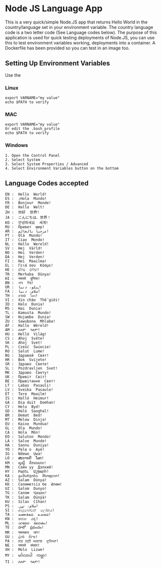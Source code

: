 # Node JS Language App

This is a very quick/simple Node.JS app that returns  Hello World  in the country/language set in your environment variable. The country language code is a two letter code (See Language codes below). The purpose of this application is used for quick testing deployments of Node.JS, you can use this to test environment variables working, deployments into a container. A Dockerfile has been provided so you can test in an image too. 


## Setting Up Environment Variables

Use the 

### Linux
```
export VARNAME="my value"  
echo $PATH to verify
```

### MAC
```
export VARNAME="my value"
Or edit the .bash_profile
echo $PATH to verify
```

### Windows
```
1. Open the Control Panel
2. Select System
3. Select System Properties / Advanced
4. Select Environment Variables button on the bottom
```

## Language Codes accepted 

```
EN :  Hello  World!  
ES :  ¡Hola  Mundo!  
FR :  Bonjour  Monde!  
DE :  Hallo  Welt!  
ZH :  你好  世界!  
JA :  こんにちは、世界！  
KO :  안녕하세요  세계!  
RU :  Привет  мир!  
AR :  مرحباً بالعالم!  
PT :  Olá  Mundo!  
IT :  Ciao  Mondo!  
NL :  Hallo  Wereld!  
SV :  Hej  Värld!  
NO :  Hei  Verden!  
DA :  Hej  Verden!  
FI :  Hei  Maailma!  
EL :  Γειά σου  Κόσμε!  
HE :  שלום  עולם!  
TR :  Merhaba  Dünya!  
HI :  नमस्ते  दुनिया!  
BN :  ওহে  বিশ্ব!  
UR :  ہیلو، دنیا!  
FA :  سلام، دنیا!  
TH :  สวัสดี  โลก!  
VI :  Xin chào  Thế giới!  
ID :  Halo  Dunia!  
MS :  Hai  Dunia!  
TL :  Kamusta  Mundo!  
SW :  Hujambo  Dunia!  
ZU :  Sawubona  Mhlaba!  
AF :  Hallo  Wêreld!  
AM :  ሰላም  ዓለም!  
HU :  Helló  Világ!  
CS :  Ahoj  Světe!  
SK :  Ahoj  Svet!  
PL :  Cześć  Świecie!  
RO :  Salut  Lume!  
BG :  Здравей  Свят!  
HR :  Bok  Svijete!  
SR :  Здраво  Свете!  
SL :  Pozdravljen  Svet!  
MK :  Здраво  Свету!  
UK :  Привіт  Світ!  
BE :  Прывітанне  Свет!  
LT :  Labas  Pasauli!  
LV :  Sveika  Pasaule!  
ET :  Tere  Maailm!  
IS :  Halló  Heimur!  
GA :  Dia duit  Domhan!  
CY :  Helo  Byd!  
GD :  Halò  Saoghal!  
BR :  Demat  Bed!  
MT :  Ħelow  Dinja!  
EU :  Kaixo  Mundua!  
GL :  Ola  Mundo!  
CA :  Hola  Món!  
EO :  Saluton  Mondo!  
LA :  Salve  Munde!  
HA :  Sannu  Duniya!  
YO :  Pẹlẹ o  Ayé!  
IG :  Ndewo  Ụwa!  
LO :  ສະບາຍດີ  ໂລກ!  
KM :  សួស្តី  ពិភពលោក!  
MN :  Сайн уу  Дэлхий!  
HY :  Բարեւ  Աշխարհ!  
KA :  გამარჯობა  მსოფლიო!  
AZ :  Salam  Dünya!  
KK :  Сәлеметсіз бе  Әлем!  
UZ :  Salom  Dunyo!  
TG :  Салом  Ҷаҳон!  
TK :  Salam  Dünýä!  
KU :  Silav  Cîhan!  
PS :  سلام، نړۍ!  
SI :  ආයුබෝවන්  ලෝකය!  
TA :  வணக்கம்  உலகம்!  
KN :  ಹಲೋ  ವಿಶ್ವ!  
ML :  ഹലോ  ലോകം!  
TE :  హలో  ప్రపంచం!  
MR :  नमस्कार  जग!  
GU :  હેલો  વિશ્વ!  
PA :  ਸਤ ਸ੍ਰੀ ਅਕਾਲ  ਦੁਨਿਆ!  
NE :  नमस्ते  संसार!  
XH :  Molo  Lizwe!  
MY :  မင်္ဂလာပါ  ကမ္ဘာ!  
TI :  ሰላም  ዓለም! 
```